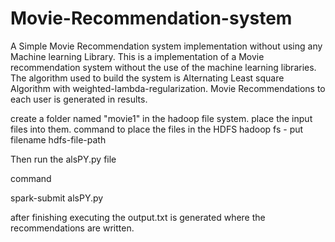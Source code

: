 # Movie-Recommendation-system
A Simple Movie Recommendation system implementation without using any Machine learning Library.
This is a implementation of a Movie recommendation system without the use of the machine learning libraries.
The algorithm used to build the system is Alternating Least square Algorithm with weighted-lambda-regularization.
Movie Recommendations to each user is generated in results.


create a folder named "movie1" in the hadoop file system.
place the input files into them.
command to place the files in the HDFS hadoop fs - put filename hdfs-file-path



Then run the alsPY.py file

command

spark-submit alsPY.py

after finishing executing the output.txt is generated where the recommendations are written.
